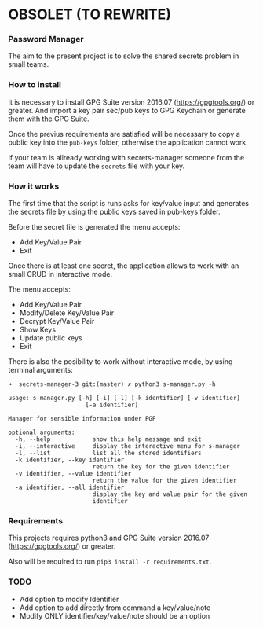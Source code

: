 # OBSOLET (TO REWRITE)

### Password Manager
The aim to the present project is to solve the shared secrets problem in small teams.

### How to install
It is necessary to install GPG Suite version 2016.07 (https://gpgtools.org/) or greater. And import a key pair sec/pub keys to GPG Keychain or generate them with the GPG Suite.

Once the previus requirements are satisfied will be necessary to copy a public key into the `pub-keys` folder, otherwise the application cannot work.

If your team is allready working with secrets-manager someone from the team will have to update the `secrets` file with your key.

### How it works
The first time that the script is runs asks for key/value input and generates the secrets file by using the public keys saved in pub-keys folder.

Before the secret file is generated the menu accepts:
* Add Key/Value Pair
* Exit

Once there is at least one secret, the application allows to work with an small CRUD in interactive mode.

The menu accepts:
* Add Key/Value Pair
* Modify/Delete Key/Value Pair
* Decrypt Key/Value Pair
* Show Keys
* Update public keys
* Exit

There is also the posibility to work without interactive mode, by using terminal arguments:

```
➜  secrets-manager-3 git:(master) ✗ python3 s-manager.py -h

usage: s-manager.py [-h] [-i] [-l] [-k identifier] [-v identifier]
                      [-a identifier]

Manager for sensible information under PGP

optional arguments:
  -h, --help            show this help message and exit
  -i, --interactive     display the interactive menu for s-manager
  -l, --list            list all the stored identifiers
  -k identifier, --key identifier
                        return the key for the given identifier
  -v identifier, --value identifier
                        return the value for the given identifier
  -a identifier, --all identifier
                        display the key and value pair for the given
                        identifier
```

### Requirements
This projects requires python3 and GPG Suite version 2016.07 (https://gpgtools.org/) or greater.

Also will be required to run `pip3 install -r requirements.txt`.

### TODO

* Add option to modify Identifier
* Add option to add directly from command a key/value/note
* Modify ONLY identifier/key/value/note should be an option

